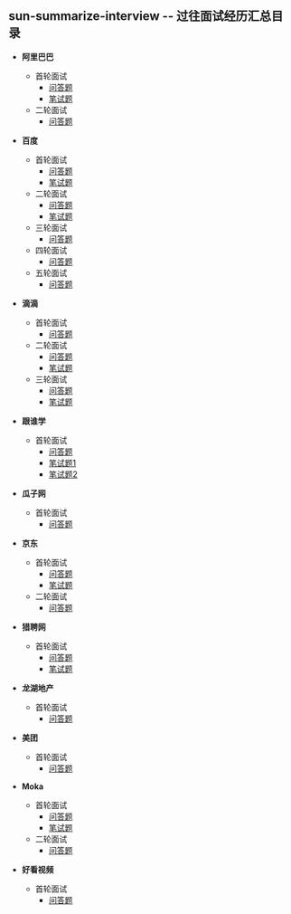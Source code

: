 sun-summarize-interview -- 过往面试经历汇总目录
------------------
* **阿里巴巴**   
  - 首轮面试  
    - [问答题](../sun-summarize-interview/src/main/java/alibaba/first/Question.md) 
    - [笔试题](../sun-summarize-interview/src/main/java/alibaba/first/WriteExam.java) 
  - 二轮面试
    - [问答题](../sun-summarize-interview/src/main/java/alibaba/second/Question.md) 

* **百度**        
  - 首轮面试
    - [问答题](src/main/java/baidu/first/Question.md) 
    - [笔试题](../sun-summarize-interview/src/main/java/baidu/first/WriteExamOne.java) 
  - 二轮面试
    - [问答题](../sun-summarize-interview/src/main/java/baidu/second/Question.md) 
    - [笔试题](../sun-summarize-interview/src/main/java/baidu/second/WriteExam.java) 
  - 三轮面试
    - [问答题](../sun-summarize-interview/src/main/java/baidu/third/Question.md) 
  - 四轮面试
    - [问答题](../sun-summarize-interview/src/main/java/baidu/fourth/Question.md) 
  - 五轮面试
    - [问答题](../sun-summarize-interview/src/main/java/baidu/five/Question.md) 
    

* **滴滴**        
  - 首轮面试
    - [问答题](src/main/java/didi/first/Question.md) 
  - 二轮面试
    - [问答题](../sun-summarize-interview/src/main/java/didi/second/Question.md) 
    - [笔试题](../sun-summarize-interview/src/main/java/didi/second/WriteExam.java) 
  - 三轮面试
    - [问答题](../sun-summarize-interview/src/main/java/didi/third/Question.md) 
    - [笔试题](../sun-summarize-interview/src/main/java/didi/third/WriteExam.java) 
    

* **跟谁学**        
  - 首轮面试
    - [问答题](src/main/java/genshuixue/first/Question.md) 
    - [笔试题1](../sun-summarize-interview/src/main/java/genshuixue/first/WriteExamOne.java) 
    - [笔试题2](../sun-summarize-interview/src/main/java/genshuixue/first/WriteExamTwo.java) 


* **瓜子网**        
  - 首轮面试
    - [问答题](src/main/java/guazi/first/Question.md) 
    

* **京东**        
  - 首轮面试
    - [问答题](src/main/java/jingdong/first/Question.md) 
    - [笔试题](../sun-summarize-interview/src/main/java/jingdong/first/WriteExam.java) 
  - 二轮面试
    - [问答题](../sun-summarize-interview/src/main/java/jingdong/second/Question.md) 


* **猎聘网**        
  - 首轮面试
    - [问答题](src/main/java/liepin/first/Question.md) 
    - [笔试题](../sun-summarize-interview/src/main/java/liepin/first/WriteExam.java) 
    
* **龙湖地产**            
  - 首轮面试
    - [问答题](src/main/java/longhu/first/Question.md) 
    
* **美团**          
  - 首轮面试
    - [问答题](src/main/java/meituan/first/Question.md) 


* **Moka**        
  - 首轮面试
    - [问答题](src/main/java/moka/first/Question.md) 
    - [笔试题](../sun-summarize-interview/src/main/java/moka/first/WriteExam.java) 
  - 二轮面试
    - [问答题](../sun-summarize-interview/src/main/java/moka/second/Question.md) 

* **好看视频**          
  - 首轮面试
    - [问答题](src/main/java/shipin/first/Question.md) 
